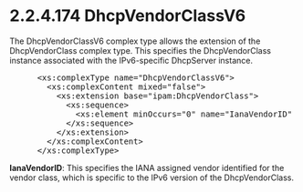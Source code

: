 <html dir="LTR" xmlns:mshelp="http://msdn.microsoft.com/mshelp" xmlns:ddue="http://ddue.schemas.microsoft.com/authoring/2003/5" xmlns:xlink="http://www.w3.org/1999/xlink" xmlns:tool="http://www.microsoft.com/tooltip">
 <body>
 <div id="header">
 <h1 class="heading">2.2.4.174 DhcpVendorClassV6</h1>
 </div>
 <div id="mainSection">
 <div id="mainBody">
 <div id="allHistory" class="saveHistory"></div>
 <div id="sectionSection0" class="section" name="collapseableSection">
 

<p>The DhcpVendorClassV6 complex type allows the extension of
the DhcpVendorClass complex type. This specifies the DhcpVendorClass instance
associated with the IPv6-specific DhcpServer instance.</p>

<dl>
<dd>
<div><pre> &lt;xs:complexType name=&quot;DhcpVendorClassV6&quot;&gt;
   &lt;xs:complexContent mixed=&quot;false&quot;&gt;
     &lt;xs:extension base=&quot;ipam:DhcpVendorClass&quot;&gt;
       &lt;xs:sequence&gt;
         &lt;xs:element minOccurs=&quot;0&quot; name=&quot;IanaVendorID&quot; type=&quot;xsd:unsignedInt&quot; /&gt;
       &lt;/xs:sequence&gt;
     &lt;/xs:extension&gt;
   &lt;/xs:complexContent&gt;
 &lt;/xs:complexType&gt;
</pre></div>
</dd></dl>

<p><b>IanaVendorID</b>: This specifies the IANA assigned
vendor identified for the vendor class, which is specific to the IPv6 version
of the DhcpVendorClass.</p>


 </div>
 </div>
 </div>
 </body>
</html>